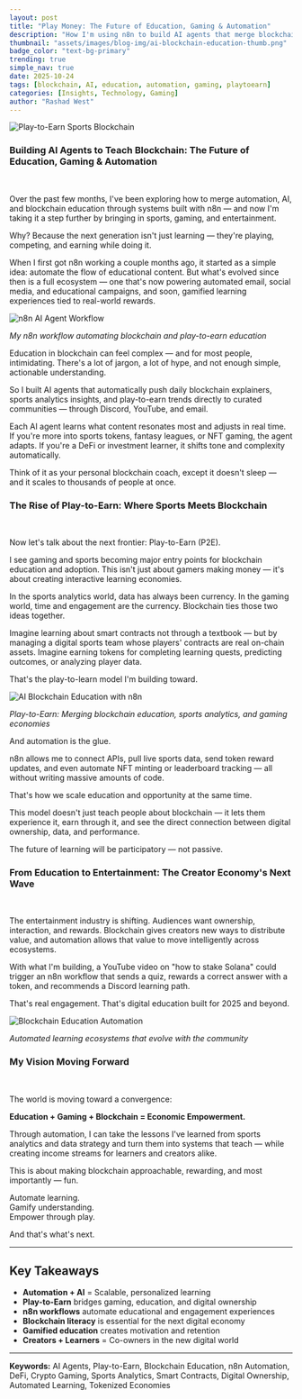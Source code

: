 ```yaml
---
layout: post
title: "Play Money: The Future of Education, Gaming & Automation"
description: "How I'm using n8n to build AI agents that merge blockchain education, play-to-earn gaming, and automation into a unified learning experience"
thumbnail: "assets/images/blog-img/ai-blockchain-education-thumb.png"
badge_color: "text-bg-primary"
trending: true
simple_nav: true
date: 2025-10-24
tags: [blockchain, AI, education, automation, gaming, playtoearn]
categories: [Insights, Technology, Gaming]
author: "Rashad West"
---
```



<div class="text-center my-4">
  <img src="/assets/images/blog-img/play-to-earn-sports.png" alt="Play-to-Earn Sports Blockchain" class="img-fluid rounded shadow-sm">

### Building AI Agents to Teach Blockchain: The Future of Education, Gaming & Automation
<br>

Over the past few months, I've been exploring how to merge automation, AI, and blockchain education through systems built with n8n — and now I'm taking it a step further by bringing in sports, gaming, and entertainment.
<br>

Why? Because the next generation isn't just learning — they're playing, competing, and earning while doing it.
<br>

When I first got n8n working a couple months ago, it started as a simple idea: automate the flow of educational content. But what's evolved since then is a full ecosystem — one that's now powering automated email, social media, and educational campaigns, and soon, gamified learning experiences tied to real-world rewards.
<br>

<div class="text-center my-4">
  <img src="/assets/images/blog-img/n8n-workflow-blockchain.png" alt="n8n AI Agent Workflow" class="img-fluid rounded shadow-sm">
  <p class="text-muted small mt-2"><em>My n8n workflow automating blockchain and play-to-earn education</em></p>
</div>

Education in blockchain can feel complex — and for most people, intimidating. There's a lot of jargon, a lot of hype, and not enough simple, actionable understanding.
<br>

So I built AI agents that automatically push daily blockchain explainers, sports analytics insights, and play-to-earn trends directly to curated communities — through Discord, YouTube, and email.
<br>

Each AI agent learns what content resonates most and adjusts in real time. If you're more into sports tokens, fantasy leagues, or NFT gaming, the agent adapts. If you're a DeFi or investment learner, it shifts tone and complexity automatically.
<br>

Think of it as your personal blockchain coach, except it doesn't sleep — and it scales to thousands of people at once.
<br>

### The Rise of Play-to-Earn: Where Sports Meets Blockchain
<br>

Now let's talk about the next frontier: Play-to-Earn (P2E).
<br>

I see gaming and sports becoming major entry points for blockchain education and adoption. This isn't just about gamers making money — it's about creating interactive learning economies.
<br>

In the sports analytics world, data has always been currency. In the gaming world, time and engagement are the currency. Blockchain ties those two ideas together.
<br>

Imagine learning about smart contracts not through a textbook — but by managing a digital sports team whose players' contracts are real on-chain assets. Imagine earning tokens for completing learning quests, predicting outcomes, or analyzing player data.
<br>

That's the play-to-learn model I'm building toward.
<br>

<div class="text-center my-4">
  <img src="/assets/images/blog-img/n8n-blockchain-education-header.png" alt="AI Blockchain Education with n8n" class="img-fluid rounded shadow-lg">
</div>
  <p class="text-muted small mt-2"><em>Play-to-Earn: Merging blockchain education, sports analytics, and gaming economies</em></p>
</div>

And automation is the glue.
<br>

n8n allows me to connect APIs, pull live sports data, send token reward updates, and even automate NFT minting or leaderboard tracking — all without writing massive amounts of code.
<br>

That's how we scale education and opportunity at the same time.
<br>

This model doesn't just teach people about blockchain — it lets them experience it, earn through it, and see the direct connection between digital ownership, data, and performance.
<br>

The future of learning will be participatory — not passive.
<br>

### From Education to Entertainment: The Creator Economy's Next Wave
<br>

The entertainment industry is shifting. Audiences want ownership, interaction, and rewards. Blockchain gives creators new ways to distribute value, and automation allows that value to move intelligently across ecosystems.
<br>

With what I'm building, a YouTube video on "how to stake Solana" could trigger an n8n workflow that sends a quiz, rewards a correct answer with a token, and recommends a Discord learning path.
<br>

That's real engagement. That's digital education built for 2025 and beyond.
<br>

<div class="text-center my-4">
  <img src="/assets/images/blog-img/crypto-celebration.png" alt="Blockchain Education Automation" class="img-fluid rounded shadow-sm">
  <p class="text-muted small mt-2"><em>Automated learning ecosystems that evolve with the community</em></p>
</div>

### My Vision Moving Forward
<br>

The world is moving toward a convergence:
<br>

**Education + Gaming + Blockchain = Economic Empowerment.**
<br>

Through automation, I can take the lessons I've learned from sports analytics and data strategy and turn them into systems that teach — while creating income streams for learners and creators alike.
<br>

This is about making blockchain approachable, rewarding, and most importantly — fun.
<br>

Automate learning.  
Gamify understanding.  
Empower through play.
<br>

And that's what's next.
<br>

---

## Key Takeaways

* **Automation + AI** = Scalable, personalized learning
* **Play-to-Earn** bridges gaming, education, and digital ownership
* **n8n workflows** automate educational and engagement experiences
* **Blockchain literacy** is essential for the next digital economy
* **Gamified education** creates motivation and retention
* **Creators + Learners** = Co-owners in the new digital world

---

**Keywords:** AI Agents, Play-to-Earn, Blockchain Education, n8n Automation, DeFi, Crypto Gaming, Sports Analytics, Smart Contracts, Digital Ownership, Automated Learning, Tokenized Economies

